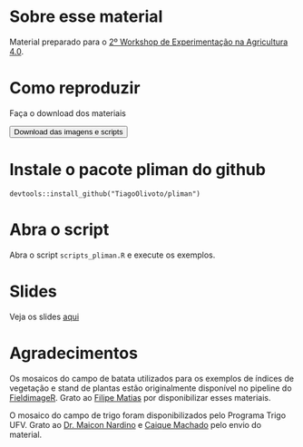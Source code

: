 # Sobre esse material

Material preparado para o [2º Workshop de Experimentação na Agricultura 4.0](https://www.expstat.com/eventos/link2work).

# Como reproduzir

Faça o download dos materiais

<a href="https://github.com/TiagoOlivoto/2nd_workshop_a4p0/archive/refs/heads/main.zip"> <button class="btn btn-success"><i class="fa fa-save"></i> Download das imagens e scripts</button> </a>



# Instale o pacote pliman do github
```{r eval=FALSE}
devtools::install_github("TiagoOlivoto/pliman")
```

# Abra o script
Abra o script `scripts_pliman.R` e execute os exemplos.


# Slides

Veja os slides [aqui](https://tiagoolivoto.github.io/slides_R/slides/r_evolution_workshop/index.html#1)




# Agradecimentos
Os mosaicos do campo de batata utilizados para os exemplos de índices de vegetação e stand de plantas estão originalmente disponível no pipeline do [FieldimageR](https://github.com/OpenDroneMap/FIELDimageR). Grato ao [Filipe Matias](https://github.com/filipematias23) por disponibilizar esses materiais.

O mosaico do campo de trigo foram disponibilizados pelo Programa Trigo UFV. Grato ao [Dr. Maicon Nardino](https://www.linkedin.com/in/maicon-nardino-091253268/) e [Caique Machado](https://www.linkedin.com/in/caique-machado-e-silva-404415154/) pelo envio do material.
